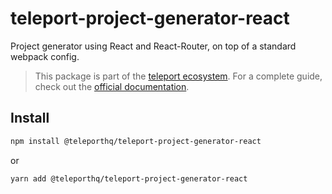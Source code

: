 # teleport-project-generator-react

Project generator using React and React-Router, on top of a standard webpack config.

> This package is part of the [teleport ecosystem](https://github.com/teleporthq/teleport-code-generators). For a complete guide, check out the [official documentation](https://docs.teleporthq.io/).

## Install
```bash
npm install @teleporthq/teleport-project-generator-react
```
or
```bash
yarn add @teleporthq/teleport-project-generator-react
```
